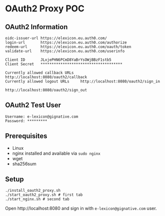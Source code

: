 # OAuth2 Proxy POC

## OAuth2 Information

    oidc-issuer-url https://elexicon.eu.auth0.com/
    login-url       https://elexicon.eu.auth0.com/authorize
    redeem-url      https://elexicon.eu.auth0.com/oauth/token
    validate-url    https://elexicon.eu.auth0.com/userinfo

    Client ID       JLxjePHN6PCmD8YaBrYsOWjBBzF1stb5
    Client Secret   *************************************

    Currently allowed callback URLs   http://localhost:8080/oauth2/callback
    Currently allowed logout URLs     http://localhost:8080/oauth2/sign_in
                                      http://localhost:8080/oauth2/sign_out

## OAuth2 Test User

    Username: e-lexicon@gignative.com
    Password: *********

## Prerequisites

* Linux
* nginx installed and available via `sudo nginx`
* wget
* sha256sum

## Setup

    ./install_oauth2_proxy.sh
    ./start_oauth2_proxy.sh # first tab
    ./start_nginx.sh # second tab

Open http://localhost:8080 and sign in with `e-lexicon@gignative.com` user.